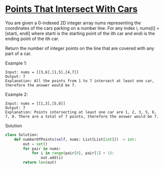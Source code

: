 # [Points That Intersect With Cars](https://leetcode.com/problems/points-that-intersect-with-cars/description/)

You are given a 0-indexed 2D integer array nums representing the coordinates of the cars parking on a number line. 
For any index i, nums[i] = [starti, endi] where starti is the starting point of the ith car and endi is the ending 
point of the ith car.

Return the number of integer points on the line that are covered with any part of a car.

Example 1:
```
Input: nums = [[3,6],[1,5],[4,7]]
Output: 7
Explanation: All the points from 1 to 7 intersect at least one car, therefore the answer would be 7.
```
Example 2:
```
Input: nums = [[1,3],[5,8]]
Output: 7
Explanation: Points intersecting at least one car are 1, 2, 3, 5, 6, 7, 8. There are a total of 7 points, therefore the answer would be 7.
```
Solution
```python
class Solution:
    def numberOfPoints(self, nums: List[List[int]]) -> int:
        out = set()
        for pair in nums:
            for i in range(pair[0], pair[1] + 1):
                out.add(i)
        return len(out)
```